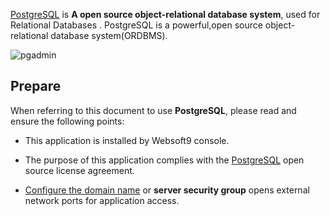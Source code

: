 [PostgreSQL](https://www.postgresql.org/) is **A open source object-relational database system**, used for Relational Databases . PostgreSQL is a powerful,open source object-relational database system(ORDBMS). 


![pgadmin](http://libs.websoft9.com/Websoft9/DocsPicture/zh/postgresql/pgadmin4-websoft9.png)


## Prepare

When referring to this document to use **PostgreSQL**, please read and ensure the following points:

- This application is installed by Websoft9 console.

- The purpose of this application complies with the [PostgreSQL](https://opensource.org/licenses/PostgreSQL) open source license agreement.

- [Configure the domain name](./domain-set) or **server security group** opens external network ports for application access.